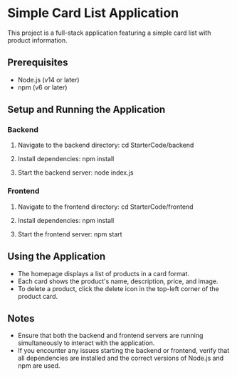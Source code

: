 # Simple Card List Application

This project is a full-stack application featuring a simple card list with product information.

## Prerequisites

- Node.js (v14 or later)
- npm (v6 or later)

## Setup and Running the Application

### Backend

1. Navigate to the backend directory: cd StarterCode/backend

2. Install dependencies: npm install

3. Start the backend server: node index.js

### Frontend

1. Navigate to the frontend directory: cd StarterCode/frontend

2. Install dependencies: npm install

3. Start the frontend server: npm start

## Using the Application

- The homepage displays a list of products in a card format.
- Each card shows the product's name, description, price, and image.
- To delete a product, click the delete icon in the top-left corner of the product card.

## Notes

- Ensure that both the backend and frontend servers are running simultaneously to interact with the application.
- If you encounter any issues starting the backend or frontend, verify that all dependencies are installed and the correct versions of Node.js and npm are used.